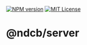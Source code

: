 [![NPM version][npm-shield]][npm-url]
[![MIT License][license-shield]][license-url]

# @ndcb/server

[npm-shield]: https://img.shields.io/npm/v/@ndcb/server.svg
[npm-url]: https://www.npmjs.com/package/@ndcb/server

[license-shield]: https://img.shields.io/github/license/NDCB/generator.svg?style=flat
[license-url]: ./LICENSE.md
